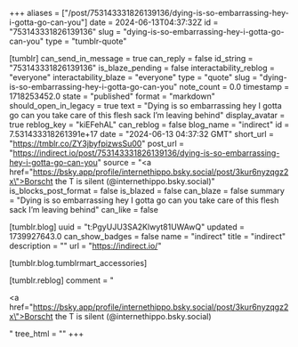 +++
aliases = ["/post/753143331826139136/dying-is-so-embarrassing-hey-i-gotta-go-can-you"]
date = 2024-06-13T04:37:32Z
id = "753143331826139136"
slug = "dying-is-so-embarrassing-hey-i-gotta-go-can-you"
type = "tumblr-quote"

[tumblr]
can_send_in_message = true
can_reply = false
id_string = "753143331826139136"
is_blaze_pending = false
interactability_reblog = "everyone"
interactability_blaze = "everyone"
type = "quote"
slug = "dying-is-so-embarrassing-hey-i-gotta-go-can-you"
note_count = 0.0
timestamp = 1718253452.0
state = "published"
format = "markdown"
should_open_in_legacy = true
text = "Dying is so embarrassing hey I gotta go can you take care of this flesh sack I&rsquo;m leaving behind"
display_avatar = true
reblog_key = "kiEFehAL"
can_reblog = false
blog_name = "indirect"
id = 7.531433318261391e+17
date = "2024-06-13 04:37:32 GMT"
short_url = "https://tmblr.co/ZY3jbyfpizwsSu00"
post_url = "https://indirect.io/post/753143331826139136/dying-is-so-embarrassing-hey-i-gotta-go-can-you"
source = "<a href=\"https://bsky.app/profile/internethippo.bsky.social/post/3kur6nyzqgz2x\">Borscht the T is silent (@internethippo.bsky.social)</a>"
is_blocks_post_format = false
is_blazed = false
can_blaze = false
summary = "Dying is so embarrassing hey I gotta go can you take care of this flesh sack I’m leaving behind"
can_like = false

[tumblr.blog]
uuid = "t:PgyUJU3SA2Klwyt81UWAwQ"
updated = 1739927643.0
can_show_badges = false
name = "indirect"
title = "indirect"
description = ""
url = "https://indirect.io/"

[tumblr.blog.tumblrmart_accessories]

[tumblr.reblog]
comment = "<p><a href=\"https://bsky.app/profile/internethippo.bsky.social/post/3kur6nyzqgz2x\">Borscht the T is silent (@internethippo.bsky.social)</a></p>"
tree_html = ""
+++
